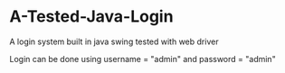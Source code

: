 # A-Tested-Java-Login
A login system built in java swing tested with web driver


Login can be done using username = "admin" and password = "admin"

